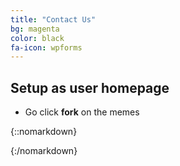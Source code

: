 ```yaml
---
title: "Contact Us"
bg: magenta
color: black
fa-icon: wpforms
---
```


## Setup as user homepage

- Go click **fork** on the memes

{::nomarkdown}
<div id="formkeep-embed" data-formkeep-url="https://formkeep.com/p/4e5d7ff4cba1fbb7d938d84838efc1f6?embedded=1"></div>

<script type="text/javascript" src="https://pym.nprapps.org/pym.v1.min.js"></script>
<script type="text/javascript" src="https://formkeep-production-herokuapp-com.global.ssl.fastly.net/formkeep-embed.js"></script>

<!-- Get notified when the form is submitted, add your own code below: -->
<script>
const formkeepEmbed = document.querySelector('#formkeep-embed')

formkeepEmbed.addEventListener('formkeep-embed:submitting', _event => {
  console.log('Submitting form...')
})

formkeepEmbed.addEventListener('formkeep-embed:submitted', _event => {
  console.log('Submitted form...')
})
</script>
{:/nomarkdown}

